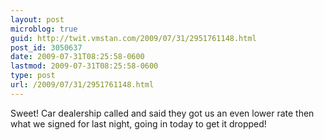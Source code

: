 ```yaml
---
layout: post
microblog: true
guid: http://twit.vmstan.com/2009/07/31/2951761148.html
post_id: 3050637
date: 2009-07-31T08:25:58-0600
lastmod: 2009-07-31T08:25:58-0600
type: post
url: /2009/07/31/2951761148.html
---
```

Sweet! Car dealership called and said they got us an even lower rate then what we signed for last night, going in today to get it dropped!
